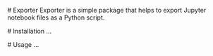 # Exporter
Exporter is a simple package that helps to export Jupyter notebook files as a Python script.

# Installation
...

# Usage
...
